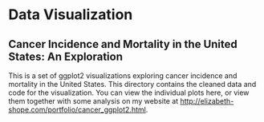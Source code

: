 # Data Visualization
## Cancer Incidence and Mortality in the United States: An Exploration
This is a set of ggplot2 visualizations exploring cancer incidence and mortality in the United States. This directory contains the cleaned data and code for the visualization. You can view the individual plots here, or view them together with some analysis on my website at http://elizabeth-shope.com/portfolio/cancer_ggplot2.html.
